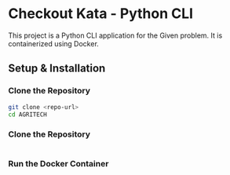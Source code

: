# Checkout Kata - Python CLI

This project is a Python CLI application for the Given problem. It is containerized using Docker.

## Setup & Installation

### Clone the Repository
```sh
git clone <repo-url>
cd AGRITECH
```
### Clone the Repository
```docker build -t agriTech .
```
### Run the Docker Container

```  docker run -it agriTech
```